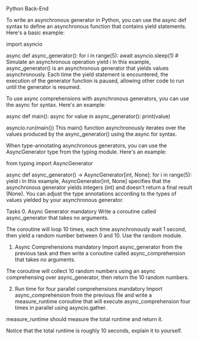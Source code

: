 Python Back-End

To write an asynchronous generator in Python, you can use the async def syntax to define an asynchronous function that contains yield statements. Here's a basic example:


import asyncio

async def async_generator():
    for i in range(5):
        await asyncio.sleep(1)  # Simulate an asynchronous operation
        yield i
In this example, async_generator() is an asynchronous generator that yields values asynchronously. Each time the yield statement is encountered, the execution of the generator function is paused, allowing other code to run until the generator is resumed.

To use async comprehensions with asynchronous generators, you can use the async for syntax. Here's an example:

async def main():
    async for value in async_generator():
        print(value)

asyncio.run(main())
This main() function asynchronously iterates over the values produced by the async_generator() using the async for syntax.

When type-annotating asynchronous generators, you can use the AsyncGenerator type from the typing module. Here's an example:


from typing import AsyncGenerator

async def async_generator() -> AsyncGenerator[int, None]:
    for i in range(5):
        yield i
In this example, AsyncGenerator[int, None] specifies that the asynchronous generator yields integers (int) and doesn't return a final result (None). You can adjust the type annotations according to the types of values yielded by your asynchronous generator.



Tasks
0. Async Generator
mandatory
Write a coroutine called async_generator that takes no arguments.

The coroutine will loop 10 times, each time asynchronously wait 1 second, then yield a random number between 0 and 10. Use the random module.


1. Async Comprehensions
mandatory
Import async_generator from the previous task and then write a coroutine called async_comprehension that takes no arguments.

The coroutine will collect 10 random numbers using an async comprehensing over async_generator, then return the 10 random numbers.

2. Run time for four parallel comprehensions
mandatory
Import async_comprehension from the previous file and write a measure_runtime coroutine that will execute async_comprehension four times in parallel using asyncio.gather.

measure_runtime should measure the total runtime and return it.

Notice that the total runtime is roughly 10 seconds, explain it to yourself.
